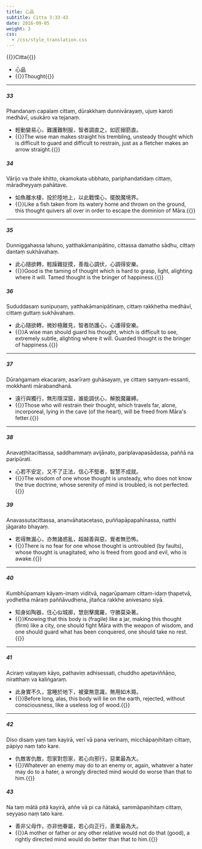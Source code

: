 ```yaml
---
title: 心品
subtitle: Citta 3:33-43
date: 2016-09-05
weight: 3
css:
  - /css/style_translation.css
---
```


{{<subtitle>}}Citta{{</subtitle>}}

- 心品
- {{<serif>}}Thought{{</serif>}}

---

##### 33

Phandanaṃ capalaṃ cittaṃ, dūrakkhaṃ dunnivārayaṃ, ujuṃ karoti medhāvī, usukāro va tejanaṃ.

- 輕動變易心，難護難制服，智者調直之，如匠搦箭直。
- {{<serif>}}The wise man makes straight his trembling, unsteady thought which is difficult to guard and difficult to restrain, just as a fletcher makes an arrow straight.{{</serif>}}

##### 34

Vārijo va thale khitto, okamokata ubbhato, pariphandatidaṃ cittaṃ, māradheyyaṃ pahātave.

- 如魚離水棲，投於陸地上，以此戰慄心，擺脫魔境界。
- {{<serif>}}Like a fish taken from its watery home and thrown on the ground, this thought quivers all over in order to escape the dominion of Māra.{{</serif>}}

---

##### 35

Dunniggahassa lahuno, yatthakāmanipātino, cittassa damatho sādhu, cittaṃ dantaṃ sukhāvahaṃ.

- 此心隨欲轉，輕躁難捉摸，善哉心調伏，心調得安樂。
- {{<serif>}}Good is the taming of thought which is hard to grasp, light, alighting where it will. Tamed thought is the bringer of happiness.{{</serif>}}

##### 36

Sududdasaṃ sunipuṇaṃ, yatthakāmanipātinaṃ, cittaṃ rakkhetha medhāvī, cittaṃ guttaṃ sukhāvahaṃ.

- 此心隨欲轉，微妙極難見，智者防護心，心護得安樂。
- {{<serif>}}A wise man should guard his thought, which is difficult to see, extremely subtle, alighting where it will. Guarded thought is the bringer of happiness.{{</serif>}}

---

##### 37

Dūraṅgamaṃ ekacaraṃ, asarīraṃ guhāsayaṃ, ye cittaṃ saṃyam-essanti, mokkhanti mārabandhanā.

- 遠行與獨行，無形隱深窟，誰能調伏心，解脫魔羅縛。
- {{<serif>}}Those who will restrain their thought, which travels far, alone, incorporeal, lying in the cave (of the heart), will be freed from Māra's fetter.{{</serif>}}

---

##### 38

Anavaṭṭhitacittassa, saddhammaṃ avijānato, pariplavapasādassa, paññā na paripūrati.

- 心若不安定，又不了正法，信心不堅者，智慧不成就。
- {{<serif>}}The wisdom of one whose thought is unsteady, who does not know the true doctrine, whose serenity of mind is troubled, is not perfected.{{</serif>}}

##### 39

Anavassutacittassa, ananvāhatacetaso, puññapāpapahīnassa, natthi jāgarato bhayaṃ.

- 若得無漏心，亦無諸惑亂，超越善與惡，覺者無恐怖。
- {{<serif>}}There is no fear for one whose thought is untroubled (by faults), whose thought is unagitated, who is freed from good and evil, who is awake.{{</serif>}}

---

##### 40

Kumbhūpamaṃ kāyam-imaṃ viditvā, nagarūpamaṃ cittam-idaṃ ṭhapetvā, yodhetha māraṃ paññāvudhena, jitañca rakkhe anivesano siyā.

- 知身如陶器，住心似城廓，慧劍擊魔羅，守勝莫染著。
- {{<serif>}}Knowing that this body is (fragile) like a jar, making this thought (firm) like a city, one should fight Māra with the weapon of wisdom, and one should guard what has been conquered, one should take no rest.{{</serif>}}

---

##### 41

Aciraṃ vatayaṃ kāyo, pathaviṃ adhisessati, chuddho apetaviññāṇo, niratthaṃ va kaliṅgaraṃ.

- 此身實不久，當睡於地下，被棄無意識，無用如木屑。
- {{<serif>}}Before long, alas, this body will lie on the earth, rejected, without consciousness, like a useless log of wood.{{</serif>}}

---

##### 42

Diso disaṃ yaṃ taṃ kayirā, verī vā pana verinaṃ, micchāpaṇihitaṃ cittaṃ, pāpiyo naṃ tato kare.

- 仇敵害仇敵，怨家對怨家，若心向邪行，惡業最為大。
- {{<serif>}}Whatever an enemy may do to an enemy or, again, whatever a hater may do to a hater, a wrongly directed mind would do worse than that to him.{{</serif>}}

##### 43

Na taṃ mātā pitā kayirā, aññe vā pi ca ñātakā, sammāpaṇihitaṃ cittaṃ, seyyaso naṃ tato kare.

- 善非父母作，亦非他眷屬，若心向正行，善業最為大。
- {{<serif>}}A mother or father or any other relative would not do that (good), a rightly directed mind would do better than that to him.{{</serif>}}